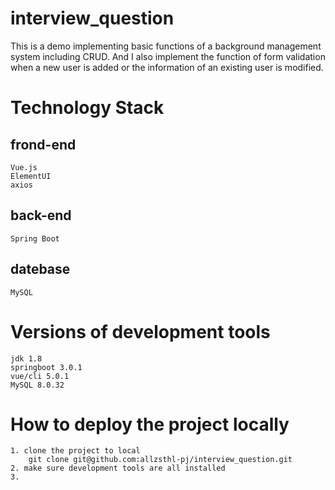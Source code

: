 # interview_question
This is a demo implementing basic functions of a background management system including CRUD. And I also implement the function of form validation
when a new user is added or the information of an existing user is modified.

# Technology Stack
## frond-end
    Vue.js
    ElementUI
    axios
## back-end
    Spring Boot
## datebase
    MySQL

# Versions of development tools
    jdk 1.8
    springboot 3.0.1
    vue/cli 5.0.1
    MySQL 8.0.32

# How to deploy the project locally
    1. clone the project to local
        git clone git@github.com:allzsthl-pj/interview_question.git
    2. make sure development tools are all installed
    3. 